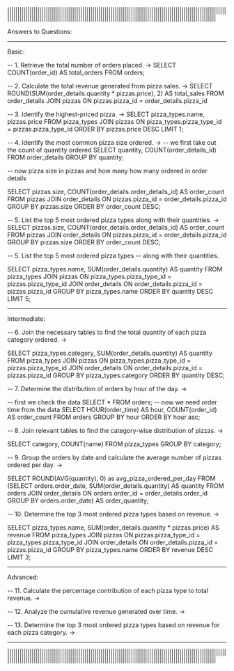 |||||||||||||||||||||||||||||||||||||||||||||||||||||||||||||||||||||||||||||||||||||||||||||||||||||||||||||||||||||||||||||||||||||||||||||||||||||||||||||||||||||||||||||||||||||||||||||||||||||||||||||||||||

Answers to Questions:
____________________________________________________________

Basic:

-- 1. Retrieve the total number of orders placed.
 -> SELECT 
    COUNT(order_id) AS total_orders
FROM
    orders;

-- 2. Calculate the total revenue generated from pizza sales.
 -> SELECT 
    ROUND(SUM(order_details.quantity * pizzas.price),
            2) AS total_sales
FROM
    order_details
        JOIN
    pizzas ON pizzas.pizza_id = order_details.pizza_id

-- 3. Identify the highest-priced pizza.
 -> SELECT 
    pizza_types.name, pizzas.price
FROM
    pizza_types
        JOIN
    pizzas ON pizza_types.pizza_type_id = pizzas.pizza_type_id
ORDER BY pizzas.price DESC
LIMIT 1;

-- 4. Identify the most common pizza size ordered.
 -> -- we first take out the count of quantity ordered
SELECT 
    quantity, COUNT(order_details_id)
FROM
    order_details
GROUP BY quantity;

-- now pizza size in pizzas and how many how many ordered in order details

SELECT 
    pizzas.size,
    COUNT(order_details.order_details_id) AS order_count
FROM
    pizzas
        JOIN
    order_details ON pizzas.pizza_id = order_details.pizza_id
GROUP BY pizzas.size
ORDER BY order_count DESC; 

-- 5. List the top 5 most ordered pizza types along with their quantities.
 -> SELECT 
    pizzas.size,
    COUNT(order_details.order_details_id) AS order_count
FROM
    pizzas
        JOIN
    order_details ON pizzas.pizza_id = order_details.pizza_id
GROUP BY pizzas.size
ORDER BY order_count DESC;

-- 5. List the top 5 most ordered pizza types 
-- along with their quantities.

SELECT 
    pizza_types.name, 
    SUM(order_details.quantity) AS quantity
FROM
    pizza_types
        JOIN
    pizzas ON pizza_types.pizza_type_id = pizzas.pizza_type_id
        JOIN
    order_details ON order_details.pizza_id = pizzas.pizza_id
GROUP BY pizza_types.name
ORDER BY quantity DESC
LIMIT 5;


____________________________________________________________

Intermediate:

-- 6. Join the necessary tables to find the total quantity of each pizza category ordered.
 -> 

SELECT 
    pizza_types.category,
    SUM(order_details.quantity) AS quantity
FROM
    pizza_types
        JOIN
    pizzas ON pizza_types.pizza_type_id = pizzas.pizza_type_id
        JOIN
    order_details ON order_details.pizza_id = pizzas.pizza_id
GROUP BY pizza_types.category
ORDER BY quantity DESC;   

-- 7. Determine the distribution of orders by hour of the day.
 -> 

 -- first we check the data 
SELECT 
    *
FROM
    orders;
-- now we need order time from the data
SELECT 
    HOUR(order_time) AS hour, COUNT(order_id) AS order_count
FROM
    orders
GROUP BY hour
ORDER BY hour asc;

-- 8. Join relevant tables to find the category-wise distribution of pizzas.
 -> 

SELECT
    category, COUNT(name)
FROM
    pizza_types
GROUP BY category;

-- 9. Group the orders by date and calculate the average number of pizzas ordered per day.
 -> 

SELECT 
    ROUND(AVG(quantity), 0) as avg_pizza_ordered_per_day
FROM
    (SELECT 
        orders.order_date, SUM(order_details.quantity) AS quantity
    FROM
        orders
    JOIN order_details ON orders.order_id = order_details.order_id
    GROUP BY orders.order_date) AS order_quantity;

-- 10. Determine the top 3 most ordered pizza types based on revenue.
 -> 

SELECT 
    pizza_types.name,
    SUM(order_details.quantity * pizzas.price) AS revenue
FROM
    pizza_types
        JOIN
    pizzas ON pizzas.pizza_type_id = pizza_types.pizza_type_id
        JOIN
    order_details ON order_details.pizza_id = pizzas.pizza_id
GROUP BY pizza_types.name
ORDER BY revenue DESC
LIMIT 3;
 
____________________________________________________________


Advanced:

-- 11. Calculate the percentage contribution of each pizza type to total revenue.
 -> 

-- 12. Analyze the cumulative revenue generated over time.
 -> 

-- 13. Determine the top 3 most ordered pizza types based on revenue for each pizza category.
 -> 

____________________________________________________________


|||||||||||||||||||||||||||||||||||||||||||||||||||||||||||||||||||||||||||||||||||||||||||||||||||||||||||||||||||||||||||||||||||||||||||||||||||||||||||||||||||||||||||||||||||||||||||||||||||||||||||||||||||
